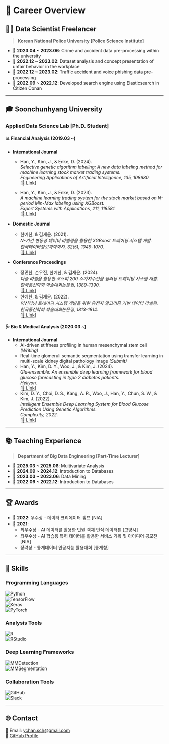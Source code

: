 # 🌟 **Career Overview**

## 👨‍💻 **Data Scientist Freelancer**
> **Korean National Police University [Police Science Institute]**
- 📅 **2023.04 ~ 2023.06**: Crime and accident data pre-processing within the university  
- 📅 **2022.12 ~ 2023.02**: Dataset analysis and concept presentation of unfair behavior in the workplace  
- 📅 **2022.12 ~ 2023.02**: Traffic accident and voice phishing data pre-processing  
- 📅 **2022.09 ~ 2022.12**: Developed search engine using Elasticsearch in Citizen Conan  

---

## 🎓 **Soonchunhyang University**
### **Applied Data Science Lab [Ph.D. Student]**
#### 📊 **Financial Analysis (2019.03 ~)**  
- **International Journal**  
  - Han, Y., Kim, J., & Enke, D. (2024).  
    *Selective genetic algorithm labeling: A new data labeling method for machine learning stock market trading systems.*  
    *Engineering Applications of Artificial Intelligence, 135, 108680.*  
    [[🔗 Link](https://scholar.google.co.kr/citations?view_op=view_citation&hl=ko&user=B_DD9tUAAAAJ&sortby=pubdate&citation_for_view=B_DD9tUAAAAJ:LkGwnXOMwfcC)]  

  - Han, Y., Kim, J., & Enke, D. (2023).  
    *A machine learning trading system for the stock market based on N-period Min-Max labeling using XGBoost.*  
    *Expert Systems with Applications, 211, 118581.*  
    [[🔗 Link](https://scholar.google.co.kr/citations?view_op=view_citation&hl=ko&user=B_DD9tUAAAAJ&citation_for_view=B_DD9tUAAAAJ:2osOgNQ5qMEC)]  

- **Domestic Journal**  
  - 한예찬, & 김재윤. (2021).  
    *N-기간 변동성 데이터 라벨링을 활용한 XGBoost 트레이딩 시스템 개발.*  
    *한국데이터정보과학회지, 32(5), 1049-1070.*  
    [[🔗 Link](https://scholar.google.co.kr/citations?view_op=view_citation&hl=ko&user=B_DD9tUAAAAJ&citation_for_view=B_DD9tUAAAAJ:Tyk-4Ss8FVUC)]  

- **Conference Proceedings**  
  - 정민찬, 손우진, 한예찬, & 김재윤. (2024).  
    *다중 라벨을 활용한 코스피 200 주가지수선물 딥러닝 트레이딩 시스템 개발.*  
    *한국통신학회 학술대회논문집, 1389-1390.*  
    [[🔗 Link](https://scholar.google.co.kr/citations?view_op=view_citation&hl=ko&user=B_DD9tUAAAAJ:roLk4NBRz8UC)]  
  - 한예찬, & 김재윤. (2022).  
    *머신러닝 트레이딩 시스템 개발을 위한 유전자 알고리즘 기반 데이터 라벨링.*  
    *한국통신학회 학술대회논문집, 1813-1814.*  
    [[🔗 Link](https://scholar.google.co.kr/citations?view_op=view_citation&hl=ko&user=B_DD9tUAAAAJ:UeHWp8X0CEIC)]  

#### 🩺 **Bio & Medical Analysis (2020.03 ~)**  
- **International Journal**  
  - AI-driven stiffness profiling in human mesenchymal stem cell *(Writing)*  
  - Real-time glomeruli semantic segmentation using transfer learning in multi-scale kidney digital pathology image *(Submit)*  
  - Han, Y., Kim, D. Y., Woo, J., & Kim, J. (2024).  
    *Glu-ensemble: An ensemble deep learning framework for blood glucose forecasting in type 2 diabetes patients.*  
    *Heliyon.*  
    [[🔗 Link](https://scholar.google.co.kr/citations?view_op=view_citation&hl=ko&user=B_DD9tUAAAAJ&citation_for_view=B_DD9tUAAAAJ:_FxGoFyzp5QC)]  
  - Kim, D. Y., Choi, D. S., Kang, A. R., Woo, J., Han, Y., Chun, S. W., & Kim, J. (2022).  
    *Intelligent Ensemble Deep Learning System for Blood Glucose Prediction Using Genetic Algorithms.*  
    *Complexity, 2022.*  
    [[🔗 Link](https://scholar.google.co.kr/citations?view_op=view_citation&hl=ko&user=B_DD9tUAAAAJ&citation_for_view=B_DD9tUAAAAJ:Y0pCki6q_DkC)]  

---

## 📚 **Teaching Experience**
> **Department of Big Data Engineering [Part-Time Lecturer]**  
- 📅 **2025.03 ~ 2025.06**: Multivariate Analysis  
- 📅 **2024.09 ~ 2024.12**: Introduction to Databases  
- 📅 **2023.03 ~ 2023.06**: Data Mining  
- 📅 **2022.09 ~ 2022.12**: Introduction to Databases  

---

## 🏆 **Awards**
- 🥇 **2022**: 우수상 - 데이터 크리에이터 캠프 [NIA]  
- 🥇 **2021**:  
  - 최우수상 - AI 데이터를 활용한 민원 객체 인식 데이터톤 [고양시]  
  - 최우수상 - AI 학습용 특허 데이터를 활용한 서비스 기획 및 아이디어 공모전 [NIA]  
  - 장려상 - 통계데이터 인공지능 활용대회 [통계청]  

---

## 🚀 **Skills**

### **Programming Languages**  
![Python](https://img.shields.io/badge/Python-3776AB?style=for-the-badge&logo=Python&logoColor=white)  
![TensorFlow](https://img.shields.io/badge/TensorFlow-FF6F00?style=for-the-badge&logo=TensorFlow&logoColor=white)  
![Keras](https://img.shields.io/badge/Keras-D00000?style=for-the-badge&logo=Keras&logoColor=white)  
![PyTorch](https://img.shields.io/badge/PyTorch-EE4C2C?style=for-the-badge&logo=PyTorch&logoColor=white)  

### **Analysis Tools**  
![R](https://img.shields.io/badge/R-276DC3?style=for-the-badge&logo=R&logoColor=white)  
![RStudio](https://img.shields.io/badge/RStudio-75AADB?style=for-the-badge&logo=RStudio&logoColor=white)  

### **Deep Learning Frameworks**  
![MMDetection](https://img.shields.io/badge/MMDetection-008FC7?style=for-the-badge&logo=github&logoColor=white)  
![MMSegmentation](https://img.shields.io/badge/MMSegmentation-008FC7?style=for-the-badge&logo=github&logoColor=white)  

### **Collaboration Tools**  
![GitHub](https://img.shields.io/badge/GitHub-181717?style=for-the-badge&logo=GitHub&logoColor=white)  
![Slack](https://img.shields.io/badge/Slack-4A154B?style=for-the-badge&logo=Slack&logoColor=white)  

---

## 🌐 **Contact**
📧 Email: ychan.sch@gmail.com  
🔗 [GitHub Profile](https://github.com/SCH-YcHan)  
